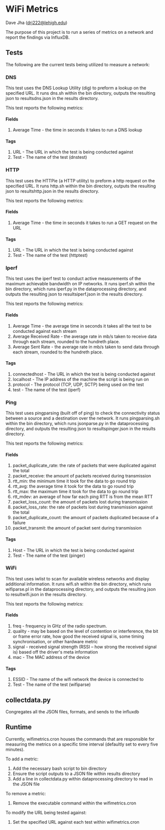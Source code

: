 # WiFi Metrics
Dave Jha (drj222@lehigh.edu)

The purpose of this project is to run a series of metrics on a network and report the findings via InfluxDB.

## Tests

The following are the current tests being utilized to measure a network:

### DNS

This test uses the DNS Lookup Utility (dig) to preform a lookup on the specified URL. It runs dns.sh within the bin directory, outputs the resulting json to resultsdns.json in the results directory. 

This test reports the following metrics:

#### Fields
1. Average Time - the time in seconds it takes to run a DNS lookup 

#### Tags
1. URL - The URL in which the test is being conducted against
2. Test - The name of the test (dnstest)

### HTTP

This test uses the HTTPie (a HTTP utility) to preform a http request on the specified URL. It runs http.sh within the bin directory, outputs the resulting json to resultshttp.json in the results directory. 

This test reports the following metrics:

#### Fields
1. Average Time - the time in seconds it takes to run a GET request on the URL

#### Tags
1. URL - The URL in which the test is being conducted against
2. Test - The name of the test (httptest)

### Iperf

This test uses the iperf test to conduct active measurements of the maximum achievable bandwidth on IP networks. It runs iperf.sh within the bin directory, which runs iperf.py in the dataprocessing directory, and outputs the resulting json to resultsiperf.json in the results directory. 

This test reports the following metrics:

#### Fields
1. Average Time - the average time in seconds it takes all the test to be conducted against each stream
2. Average Received Rate - the average rate in mb/s taken to receive data through each stream, rounded to the hundreth place.
3. Average Sent Rate -  the average rate in mb/s taken to send data through each stream, rounded to the hundreth place.

#### Tags
1. connectedhost - The URL in which the test is being conducted against
2. localhost - The IP address of the machine the script is being run on 
3. protocol - The protocol (TCP, UDP, SCTP) being used on the test
4. test - The name of the test (iperf)

### Ping

This test uses pingparsing (built off of ping) to check the connectivity status between a source and a destination over the network. It runs pingparsing.sh within the bin directory, which runs jsonparse.py in the dataprocessing directory, and outputs the resulting json to resultspinger.json in the results directory. 

This test reports the following metrics:

#### Fields
1. packet_duplicate_rate: the rate of packets that were duplicated against the total
2. packet_receive: the amount of packets received during transmission
3. rtt_min: the minimum time it took for the data to go round trip 
4. rtt_avg: the average time it took for the data to go round trip 
5. rtt_max: the maximum time it took for the data to go round trip 
6. rtt_mdev: an average of how far each ping RTT is from the mean RTT 
7. packet_loss_count: the amount of packets lost during transmission
8. packet_loss_rate: the rate of packets lost during transmission against the total
9. packet_duplicate_count: the amount of packets duplicated because of a failure
10. packet_transmit: the amount of packet sent during transmission


#### Tags
1. Host - The URL in which the test is being conducted against
2. Test - The name of the test (pinger)

### WiFi

This test uses iwlist to scan for available wireless networks and display additional information. It runs wifi.sh within the bin directory, which runs wifiparse.pl in the dataprocessing directory, and outputs the resulting json to resultwifi.json in the results directory. 

This test reports the following metrics:

#### Fields
1. freq - frequency in GHz of the radio spectrum. 
2. quality - may be based on the level of contention or interference, the bit or frame error rate, how good the received signal is, some timing synchronisation, or other hardware metric
3. signal - received signal strength (RSSI – how strong the received signal is) based off the driver's meta information
4. mac - The MAC address of the device

#### Tags
1. ESSID - The name of the wifi network the device is connected to
2. Test - The name of the test (wifiparse)

## collectdata.py
Congregates all the JSON files, formats, and sends to the influxdb

 
## Runtime
 
 Currently, wifimetrics.cron houses the commands that are responsible for measuring the metrics on a specific time interval (defaultly set to every five minutes). 
 
 To add a metric:
 1. Add the necessary bash script to bin directory
 2. Ensure the script outputs to a JSON file within results directory
 3. Add a line in collectdata.py within dataprocessing directory to read in the JSON file
 
 To remove a metric:
 1. Remove the executable command within the wifimetrics.cron
 
 To modify the URL being tested against:
 1. Set the specified URL against each test within wifimetrics.cron


